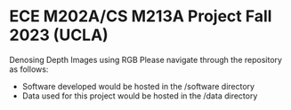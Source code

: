 # ECE M202A/CS M213A Project Fall 2023 (UCLA)

Denosing Depth Images using RGB
Please navigate through the repository as follows:

* Software developed would be hosted in the /software directory
* Data used for this project would be hosted in the /data directory
